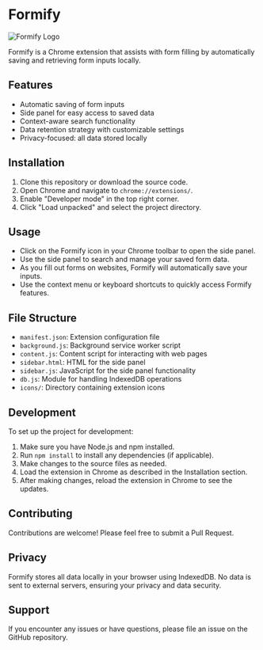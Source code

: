 # Formify

![Formify Logo](media/demo.gif)

Formify is a Chrome extension that assists with form filling by automatically saving and retrieving form inputs locally.

## Features

- Automatic saving of form inputs
- Side panel for easy access to saved data
- Context-aware search functionality
- Data retention strategy with customizable settings
- Privacy-focused: all data stored locally

## Installation

1. Clone this repository or download the source code.
2. Open Chrome and navigate to `chrome://extensions/`.
3. Enable "Developer mode" in the top right corner.
4. Click "Load unpacked" and select the project directory.

## Usage

- Click on the Formify icon in your Chrome toolbar to open the side panel.
- Use the side panel to search and manage your saved form data.
- As you fill out forms on websites, Formify will automatically save your inputs.
- Use the context menu or keyboard shortcuts to quickly access Formify features.

## File Structure

- `manifest.json`: Extension configuration file
- `background.js`: Background service worker script
- `content.js`: Content script for interacting with web pages
- `sidebar.html`: HTML for the side panel
- `sidebar.js`: JavaScript for the side panel functionality
- `db.js`: Module for handling IndexedDB operations
- `icons/`: Directory containing extension icons

## Development

To set up the project for development:

1. Make sure you have Node.js and npm installed.
2. Run `npm install` to install any dependencies (if applicable).
3. Make changes to the source files as needed.
4. Load the extension in Chrome as described in the Installation section.
5. After making changes, reload the extension in Chrome to see the updates.

## Contributing

Contributions are welcome! Please feel free to submit a Pull Request.

## Privacy

Formify stores all data locally in your browser using IndexedDB. No data is sent to external servers, ensuring your privacy and data security.

## Support

If you encounter any issues or have questions, please file an issue on the GitHub repository.
